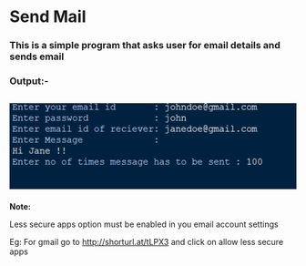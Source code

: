 # **Send Mail**
### This is a simple program that asks user for email details and sends email

### Output:-
![image](./output.png)
---

**Note:** 

Less secure apps option must be enabled in you email account settings

Eg:
For gmail go to http://shorturl.at/tLPX3 and click on allow less secure apps